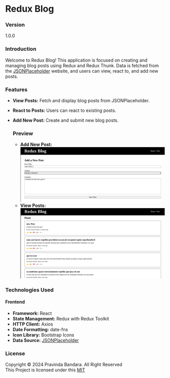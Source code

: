 # Redux Blog

### Version
1.0.0

### Introduction

Welcome to Redux Blog! This application is focused on creating and managing blog posts using Redux and Redux Thunk. Data is fetched from the [JSONPlaceholder](https://jsonplaceholder.typicode.com/) website, and users can view, react to, and add new posts.

### Features

- **View Posts:** Fetch and display blog posts from JSONPlaceholder.
- **React to Posts:** Users can react to existing posts.
- **Add New Post:** Create and submit new blog posts.


  ### Preview
  - **Add New Post:**
![Screenshot](./screenshots/add.png)
  - **View Posts:**
![Screenshot](./screenshots/posts.png)


### Technologies Used

#### Frontend

- **Framework:** React
- **State Management:** Redux with Redux Toolkit
- **HTTP Client:** Axios
- **Date Formatting:** date-fns
- **Icon Library:** Bootstrap Icons
- **Data Source:** [JSONPlaceholder](https://jsonplaceholder.typicode.com/)


### License
Copyright &copy; 2024 Pravinda Bandara. All Right Reserved <br>
This Project is licensed under this [MIT](LICENSE.txt)

